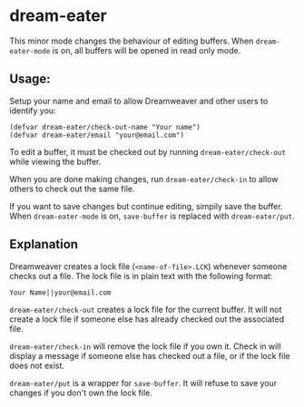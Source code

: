 # dream-eater

This minor mode changes the behaviour of editing buffers. When
`dream-eater-mode` is on, all buffers will be opened in read only mode.

## Usage:

Setup your name and email to allow Dreamweaver and other users to identify you:

```emacs-lisp
(defvar dream-eater/check-out-name "Your name")
(defvar dream-eater/email "your@email.com")
```

To edit a buffer, it must be checked out by running `dream-eater/check-out` while
viewing the buffer.

When you are done making changes, run `dream-eater/check-in` to allow others to
check out the same file.

If you want to save changes but continue editing, simpily save the buffer. When
`dream-eater-mode` is on, `save-buffer` is replaced with `dream-eater/put`.

## Explanation

Dreamweaver creates a lock file (`<name-of-file>.LCK`) whenever someone checks
out a file. The lock file is in plain text with the following format:

```
Your Name||your@email.com
```

`dream-eater/check-out` creates a lock file for the current buffer. It will not
create a lock file if someone else has already checked out the associated file.

`dream-eater/check-in` will remove the lock file if you own it. Check in will
display a message if someone else has checked out a file, or if the lock file
does not exist.

`dream-eater/put` is a wrapper for `save-buffer`. It will refuse to save your
changes if you don't own the lock file.
